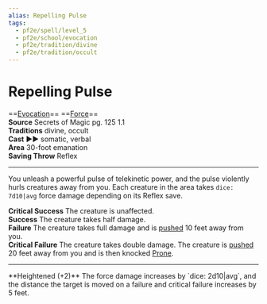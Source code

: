 ```yaml
---
alias: Repelling Pulse
tags:
  - pf2e/spell/level_5
  - pf2e/school/evocation
  - pf2e/tradition/divine
  - pf2e/tradition/occult
---
```


# Repelling Pulse

==[Evocation](../../../Traits/Evocation.md)== ==[Force](../../../Traits/Force.md)==  
__Source__ Secrets of Magic pg. 125 1.1  
**Traditions** divine, occult  
**Cast** ►► somatic, verbal  
**Area** 30-foot emanation  
**Saving Throw** Reflex

---

You unleash a powerful pulse of telekinetic power, and the pulse violently hurls creatures away from you. Each creature in the area takes `dice: 7d10|avg` force damage depending on its Reflex save.

**Critical Success** The creature is unaffected.  
**Success** The creature takes half damage.  
**Failure** The creature takes full damage and is [pushed](../../../Rules/Forced%20Movement.md) 10 feet away from you.  
**Critical Failure** The creature takes double damage. The creature is [pushed](../../../Rules/Forced%20Movement.md) 20 feet away from you and is then knocked [Prone](../../../Conditions/Prone.md).

<hr>
**Heightened (+2)** The force damage increases by `dice: 2d10|avg`, and the distance the target is moved on a failure and critical failure increases by 5 feet.
